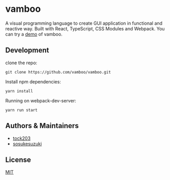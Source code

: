 # vamboo
A visual programming language to create GUI application in functional and reactive way.
Built with React, TypeScript, CSS Modules and Webpack.
You can try a [demo](https://vamboo.net/app.html) of vamboo.

## Development
clone the repo:
```
git clone https://github.com/vamboo/vamboo.git
```
Install npm dependencies:
```
yarn install
```
Running on webpack-dev-server:
```
yarn run start
```
## Authors & Maintainers
* [tock203](https://github.com/tock203)
* [sosukesuzuki](https://github.com/sosukesuzuki)

## License
[MIT](https://github.com/vamboo/vamboo/blob/master/LICENSE)
